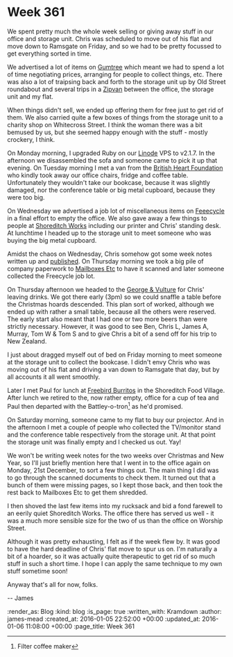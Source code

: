 Week 361
========

We spent pretty much the whole week selling or giving away stuff in our office and storage unit. Chris was scheduled to move out of his flat and move down to Ramsgate on Friday, and so we had to be pretty focussed to get everything sorted in time.

We advertised a lot of items on [Gumtree][] which meant we had to spend a lot of time negotiating prices, arranging for people to collect things, etc. There was also a lot of traipsing back and forth to the storage unit up by Old Street roundabout and several trips in a [Zipvan][] between the office, the storage unit and my flat.

When things didn't sell, we ended up offering them for free just to get rid of them. We also carried quite a few boxes of things from the storage unit to a charity shop on Whitecross Street. I think the woman there was a bit bemused by us, but she seemed happy enough with the stuff - mostly crockery, I think.

On Monday morning, I upgraded Ruby on our [Linode][] VPS to v2.1.7. In the afternoon we disassembled the sofa and someone came to pick it up that evening. On Tuesday morning I met a van from the [British Heart Foundation][] who kindly took away our office chairs, fridge and coffee table. Unfortunately they wouldn't take our bookcase, because it was slightly damaged, nor the conference table or big metal cupboard, because they were too big.

On Wednesday we advertised a job lot of miscellaneous items on [Feeecycle][] in a final effort to empty the office. We also gave away a few things to people at [Shoreditch Works][] including our printer and Chris' standing desk. At lunchtime I headed up to the storage unit to meet someone who was buying the big metal cupboard.

Amidst the chaos on Wednesday, Chris somehow got some week notes written up and [published][week-359]. On Thursday morning we took a big pile of company paperwork to [Mailboxes Etc][] to have it scanned and later someone collected the Freecycle job lot.

On Thursday afternoon we headed to the [George & Vulture][] for Chris' leaving drinks. We got there early (3pm) so we could snaffle a table before the Christmas hoards descended. This plan sort of worked, although we ended up with rather a small table, because all the others were reserved. The early start also meant that I had one or two more beers than were strictly necessary. However, it was good to see Ben, Chris L, James A, Murray, Tom W & Tom S and to give Chris a bit of a send off for his trip to New Zealand.

I just about dragged myself out of bed on Friday morning to meet someone at the storage unit to collect the bookcase. I didn't envy Chris who was moving out of his flat and driving a van down to Ramsgate that day, but by all accounts it all went smoothly.

Later I met Paul for lunch at [Freebird Burritos][] in the Shoreditch Food Village. After lunch we retired to the, now rather empty, office for a cup of tea and Paul then departed with the Battley-o-tron[^1] as he'd promised.

On Saturday morning, someone came to my flat to buy our projector. And in the afternoon I met a couple of people who collected the TV/monitor stand and the conference table respectively from the storage unit. At that point the storage unit was finally empty and I checked us out. Yay!

We won't be writing week notes for the two weeks over Christmas and New Year, so I'll just briefly mention here that I went in to the office again on Monday, 21st December, to sort a few things out. The main thing I did was to go through the scanned documents to check them. It turned out that a bunch of them were missing pages, so I kept those back, and then took the rest back to Mailboxes Etc to get them shredded.

I then shoved the last few items into my rucksack and bid a fond farewell to an eerily quiet Shoreditch Works. The office there has served us well - it was a much more sensible size for the two of us than the office on Worship Street.

Although it was pretty exhausting, I felt as if the week flew by. It was good to have the hard deadline of Chris' flat move to spur us on. I'm naturally a bit of a hoarder, so it was actually quite therapeutic to get rid of so much stuff in such a short time. I hope I can apply the same technique to my own stuff sometime soon!

Anyway that's all for now, folks.

-- James

[Gumtree]: https://www.gumtree.com/
[Zipvan]: http://www.zipvan.com/
[Linode]: http://linode.com/
[British Heart Foundation]: https://www.bhf.org.uk/
[Mailboxes Etc]: http://www.mbe.co.uk/
[Feeecycle]: https://www.freecycle.org/
[Shoreditch Works]: http://shoreditchworks.com/
[George & Vulture]: http://georgeandvulture.com/
[Freebird Burritos]: https://foursquare.com/v/freebird-burritos/502a3d2fe4b0b811eade928a
[week-359]: /week-359

[^1]: Filter coffee maker

:render_as: Blog
:kind: blog
:is_page: true
:written_with: Kramdown
:author: james-mead
:created_at: 2016-01-05 22:52:00 +00:00
:updated_at: 2016-01-06 11:08:00 +00:00
:page_title: Week 361
